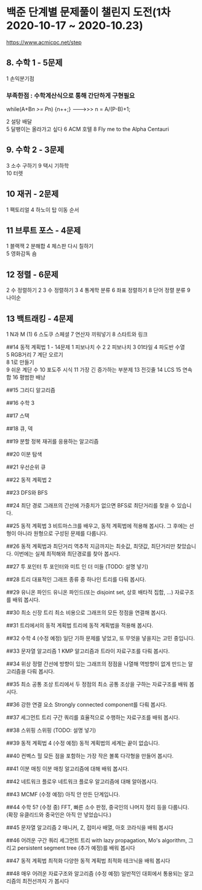 # 백준 단계별 문제풀이 챌린지 도전(1차 2020-10-17 ~ 2020-10.23)

https://www.acmicpc.net/step

## 8. 수학 1 - 5문제

1	   손익분기점 
### 부족한점 : 수학계산식으로 통해 간단하게 구현필요
while(A+B*n >= P*n) {n++;}       --->>>          n = A/(P-B)+1;

2	   설탕 배달	
5		달팽이는 올라가고 싶다
6	  ACM 호텔
8		Fly me to the Alpha Centauri	

## 9. 수학 2 - 3문제

3   소수 구하기
9		택시 기하학	
10	터렛


## 10	재귀 - 2문제

1   팩토리얼
4 	하노이 탑 이동 순서

## 11	브루트 포스 - 4문제

1		블랙잭	
2		분해합	
4		체스판 다시 칠하기	
5		영화감독 숌

## 12	정렬 - 6문제

2		수 정렬하기 2
3		수 정렬하기 3
4		통계학	분류
6		좌표 정렬하기	
8		단어 정렬	분류
9		나이순

## 13	백트래킹 - 4문제

1		N과 M (1)
6		스도쿠	스페셜 
7		연산자 끼워넣기
8		스타트와 링크

##14	동적 계획법 1 - 14문제
1		피보나치 수 2
2		피보나치
3		01타일
4		파도반 수열	
5		RGB거리
7		계단 오르기	
8		1로 만들기	
9		쉬운 계단 수
10		포도주 시식
11		가장 긴 증가하는 부분제
13		전깃줄
14		LCS	
15		연속합	
16		평범한 배낭

##15	그리디 알고리즘	

##16	수학 3	

##17	스택

##18	큐, 덱

##19	분할 정복	재귀를 응용하는 알고리즘

##20	이분 탐색	

##21	우선순위 큐

##22	동적 계획법 2	

##23	DFS와 BFS	

##24	최단 경로	그래프의 간선에 가중치가 없으면 BFS로 최단거리를 찾을 수 있습니다.

##25	동적 계획법 3	비트마스크를 배우고, 동적 계획법에 적용해 봅시다. 그 후에는 선형이 아니라 원형으로 구성된 문제를 다룹니다.

##26	동적 계획법과 최단거리 역추적	지금까지는 최솟값, 최댓값, 최단거리만 찾았습니다. 이번에는 실제 최적해와 최단경로를 찾아 봅시다.

##27	투 포인터	투 포인터와 미트 인 더 미들 (TODO: 설명 넣기)

##28	트리	대표적인 그래프 종류 중 하나인 트리를 다뤄 봅시다.

##29	유니온 파인드	유니온 파인드(또는 disjoint set, 상호 배타적 집합, ...) 자료구조를 배워 봅시다.

##30	최소 신장 트리	최소 비용으로 그래프의 모든 정점을 연결해 봅시다.

##31	트리에서의 동적 계획법	트리에 동적 계획법을 적용해 봅시다.

##32	수학 4 (수정 예정)	일단 기하 문제를 넣었고, 또 무엇을 넣을지는 고민 중입니다.

##33	문자열 알고리즘 1	KMP 알고리즘과 트라이 자료구조를 다뤄 봅시다.

##34	위상 정렬	간선에 방향이 있는 그래프의 정점을 나열해 역방향이 없게 만드는 알고리즘을 다뤄 봅시다.

##35	최소 공통 조상	트리에서 두 정점의 최소 공통 조상을 구하는 자료구조를 배워 봅시다.

##36	강한 연결 요소	Strongly connected component를 다뤄 봅시다.

##37	세그먼트 트리	구간 쿼리를 효율적으로 수행하는 자료구조를 배워 봅시다.

##38	스위핑	스위핑 (TODO: 설명 넣기)

##39	동적 계획법 4 (수정 예정)	동적 계획법의 세계는 끝이 없습니다.

##40	컨벡스 헐	모든 점을 포함하는 가장 작은 볼록 다각형을 만들어 봅시다.

##41	이분 매칭	이분 매칭 알고리즘에 대해 배워 봅시다.

##42	네트워크 플로우	네트워크 플로우 알고리즘에 대해 알아봅시다.

##43	MCMF (수정 예정)	아직 안 만든 단계입니다.

##44	수학 5? (수정 중)	FFT, 빠른 소수 판정, 중국인의 나머지 정리 등을 다룹니다. (확장 유클리드와 중국인은 아직 안 넣었습니다.)

##45	문자열 알고리즘 2	매니커, Z, 접미사 배열, 아호 코라식을 배워 봅시다

##46	어려운 구간 쿼리	세그먼트 트리 with lazy propagation, Mo's algorithm, 그리고 persistent segment tree (추가 예정)를 배워 봅시다

##47	동적 계획법 최적화	다양한 동적 계획법 최적화 테크닉을 배워 봅시다

##48	매우 어려운 자료구조와 알고리즘 (수정 예정)	일반적인 대회에서 통용되는 알고리즘의 최전선까지 가 봅시다
